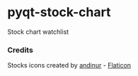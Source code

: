 # pyqt-stock-chart

Stock chart watchlist

### Credits

Stocks icons created by [andinur](https://www.flaticon.com/authors/andinur) - [Flaticon](https://www.flaticon.com/free-icons/stocks)